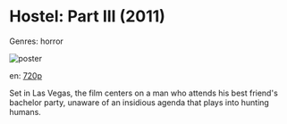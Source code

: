 # Hostel: Part III (2011)

Genres: horror

![poster](http://image.tmdb.org/t/p/w500/yElnsRDzujnHDHli5UuAgrCVQsT.jpg)

en:
  [720p](magnet:?xt=urn:btih:5EF730D4AA471D37C39AD97BE93AC3883A98D87D&tr=udp://glotorrents.pw:6969/announce&tr=udp://tracker.opentrackr.org:1337/announce&tr=udp://torrent.gresille.org:80/announce&tr=udp://tracker.openbittorrent.com:80&tr=udp://tracker.coppersurfer.tk:6969&tr=udp://tracker.leechers-paradise.org:6969&tr=udp://p4p.arenabg.ch:1337&tr=udp://tracker.internetwarriors.net:1337)
  


Set in Las Vegas, the film centers on a man who attends his best friend's bachelor party, unaware of an insidious agenda that plays into hunting humans.